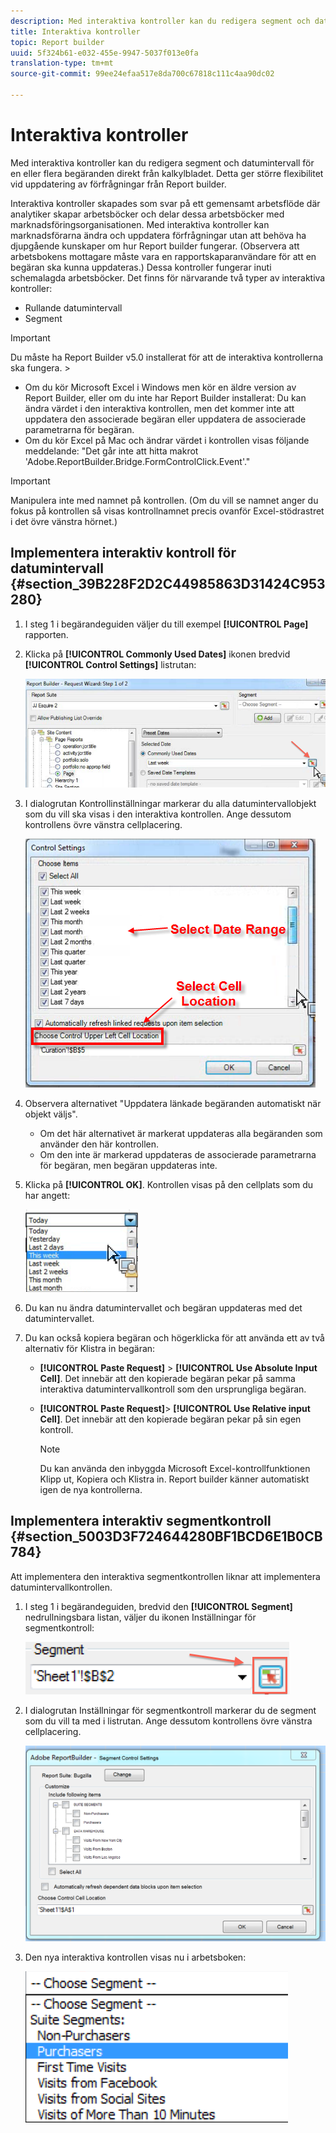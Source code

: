 ```yaml
---
description: Med interaktiva kontroller kan du redigera segment och datumintervall för en eller flera begäranden direkt från kalkylbladet. Detta ger större flexibilitet vid uppdatering av förfrågningar från Report builder.
title: Interaktiva kontroller
topic: Report builder
uuid: 5f324b61-e032-455e-9947-5037f013e0fa
translation-type: tm+mt
source-git-commit: 99ee24efaa517e8da700c67818c111c4aa90dc02

---
```



# Interaktiva kontroller

Med interaktiva kontroller kan du redigera segment och datumintervall för en eller flera begäranden direkt från kalkylbladet. Detta ger större flexibilitet vid uppdatering av förfrågningar från Report builder.

Interaktiva kontroller skapades som svar på ett gemensamt arbetsflöde där analytiker skapar arbetsböcker och delar dessa arbetsböcker med marknadsföringsorganisationen. Med interaktiva kontroller kan marknadsförarna ändra och uppdatera förfrågningar utan att behöva ha djupgående kunskaper om hur Report builder fungerar. (Observera att arbetsbokens mottagare måste vara en rapportskaparanvändare för att en begäran ska kunna uppdateras.) Dessa kontroller fungerar inuti schemalagda arbetsböcker. Det finns för närvarande två typer av interaktiva kontroller:

* Rullande datumintervall
* Segment

>[!IMPORTANT]
>
>Du måste ha Report Builder v5.0 installerat för att de interaktiva kontrollerna ska fungera. >
>* Om du kör Microsoft Excel i Windows men kör en äldre version av Report Builder, eller om du inte har Report Builder installerat: Du kan ändra värdet i den interaktiva kontrollen, men det kommer inte att uppdatera den associerade begäran eller uppdatera de associerade parametrarna för begäran.
>* Om du kör Excel på Mac och ändrar värdet i kontrollen visas följande meddelande: &quot;Det går inte att hitta makrot &#39;Adobe.ReportBuilder.Bridge.FormControlClick.Event&#39;.&quot;
>



>[!IMPORTANT]
>
>Manipulera inte med namnet på kontrollen. (Om du vill se namnet anger du fokus på kontrollen så visas kontrollnamnet precis ovanför Excel-stödrastret i det övre vänstra hörnet.)

## Implementera interaktiv kontroll för datumintervall {#section_39B228F2D2C44985863D31424C953280}

1. I steg 1 i begärandeguiden väljer du till exempel **[!UICONTROL Page]** rapporten.
1. Klicka på **[!UICONTROL Commonly Used Dates]** ikonen bredvid **[!UICONTROL Control Settings]** listrutan:

   ![](assets/date_range_control.png)

1. I dialogrutan Kontrollinställningar markerar du alla datumintervallobjekt som du vill ska visas i den interaktiva kontrollen. Ange dessutom kontrollens övre vänstra cellplacering.

   ![](assets/control_settings.png)

1. Observera alternativet &quot;Uppdatera länkade begäranden automatiskt när objekt väljs&quot;.

   * Om det här alternativet är markerat uppdateras alla begäranden som använder den här kontrollen.
   * Om den inte är markerad uppdateras de associerade parametrarna för begäran, men begäran uppdateras inte.

1. Klicka på **[!UICONTROL OK]**. Kontrollen visas på den cellplats som du har angett:

   ![](assets/date_range_control_interactive.png)

1. Du kan nu ändra datumintervallet och begäran uppdateras med det datumintervallet.
1. Du kan också kopiera begäran och högerklicka för att använda ett av två alternativ för Klistra in begäran:

   * **[!UICONTROL Paste Request]** > **[!UICONTROL Use Absolute Input Cell]**. Det innebär att den kopierade begäran pekar på samma interaktiva datumintervallkontroll som den ursprungliga begäran.

   * **[!UICONTROL Paste Request]**> **[!UICONTROL Use Relative input Cell]**. Det innebär att den kopierade begäran pekar på sin egen kontroll.

      >[!NOTE]
      >
      >Du kan använda den inbyggda Microsoft Excel-kontrollfunktionen Klipp ut, Kopiera och Klistra in. Report builder känner automatiskt igen de nya kontrollerna.

## Implementera interaktiv segmentkontroll {#section_5003D3F724644280BF1BCD6E1B0CB784}

Att implementera den interaktiva segmentkontrollen liknar att implementera datumintervallkontrollen.

1. I steg 1 i begärandeguiden, bredvid den **[!UICONTROL Segment]** nedrullningsbara listan, väljer du ikonen Inställningar för segmentkontroll:

   ![](assets/segment_interactive_1.png)

1. I dialogrutan Inställningar för segmentkontroll markerar du de segment som du vill ta med i listrutan. Ange dessutom kontrollens övre vänstra cellplacering.

   ![](assets/segment_drop_down_properties.png)

1. Den nya interaktiva kontrollen visas nu i arbetsboken:

   ![](assets/segment_interactive_3.png)


